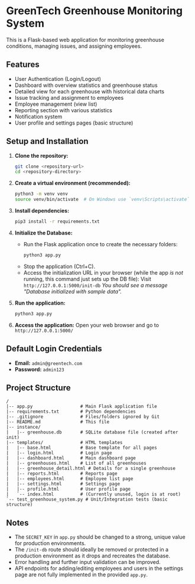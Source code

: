 # GreenTech Greenhouse Monitoring System

This is a Flask-based web application for monitoring greenhouse conditions, managing issues, and assigning employees.

## Features

*   User Authentication (Login/Logout)
*   Dashboard with overview statistics and greenhouse status
*   Detailed view for each greenhouse with historical data charts
*   Issue tracking and assignment to employees
*   Employee management (view list)
*   Reporting section with various statistics
*   Notification system
*   User profile and settings pages (basic structure)

## Setup and Installation

1.  **Clone the repository:**
    ```bash
    git clone <repository-url>
    cd <repository-directory>
    ```

2.  **Create a virtual environment (recommended):**
    ```bash
    python3 -m venv venv
    source venv/bin/activate  # On Windows use `venv\Scripts\activate`
    ```

3.  **Install dependencies:**
    ```bash
    pip3 install -r requirements.txt
    ```

4.  **Initialize the Database:**
    *   Run the Flask application once to create the necessary folders:
        ```bash
        python3 app.py
        ```
    *   Stop the application (Ctrl+C).
    *   Access the initialization URL in your browser (while the app *is not* running, this command just sets up the DB file):
        Visit `http://127.0.0.1:5000/init-db`
        *You should see a message "Database initialized with sample data".*

5.  **Run the application:**
    ```bash
    python3 app.py
    ```

6.  **Access the application:**
    Open your web browser and go to `http://127.0.0.1:5000/`

## Default Login Credentials

*   **Email:** `admin@greentech.com`
*   **Password:** `admin123`

## Project Structure

```
/
|-- app.py                  # Main Flask application file
|-- requirements.txt        # Python dependencies
|-- .gitignore              # Files/folders ignored by Git
|-- README.md               # This file
|-- instance/
|   |-- greenhouse.db       # SQLite database file (created after init)
|-- templates/              # HTML templates
|   |-- base.html           # Base template for all pages
|   |-- login.html          # Login page
|   |-- dashboard.html      # Main dashboard page
|   |-- greenhouses.html    # List of all greenhouses
|   |-- greenhouse_detail.html # Details for a single greenhouse
|   |-- reports.html        # Reports page
|   |-- employees.html      # Employee list page
|   |-- settings.html       # Settings page
|   |-- profile.html        # User profile page
|   `-- index.html          # (Currently unused, login is at root)
`-- test_greenhouse_system.py # Unit/Integration tests (basic structure)
```

## Notes

*   The `SECRET_KEY` in `app.py` should be changed to a strong, unique value for production environments.
*   The `/init-db` route should ideally be removed or protected in a production environment as it drops and recreates the database.
*   Error handling and further input validation can be improved.
*   API endpoints for adding/editing employees and users in the settings page are not fully implemented in the provided `app.py`.
